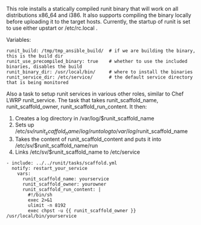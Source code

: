 This role installs a statically compiled runit binary that will work on all distributions x86_64 and i386. It also supports compiling the binary locally before uploading it to the target hosts. Currently, the startup of runit is set to use either upstart or /etc/rc.local .

Variables:

```
runit_build: /tmp/tmp_ansible_build/  # if we are building the binary, this is the build dir
runit_use_precompiled_binary: true    # whether to use the included binaries, disables the build
runit_binary_dir: /usr/local/bin/     # where to install the binaries
runit_service_dir: /etc/service/      # the default service directory that is being monitored
```

Also a task to setup runit services in various other roles, similar to Chef LWRP runit_service.
The task that takes runit_scaffold_name, runit_scaffold_owner, runit_scaffold_run_content. It then:

1) Creates a log directory in /var/log/$runit_scaffold_name
2) Sets up /etc/sv/$runit_scaffold_name/log/run to log to /var/log/$runit_scaffold_name
3) Takes the content of runit_scaffold_content and puts it into /etc/sv/$runit_scaffold_name/run
4) Links /etc/sv/$runit_scaffold_name to /etc/service

```
- include: ../../runit/tasks/scaffold.yml
  notify: restart_your_service
    vars:    
      runit_scaffold_name: yourservice
      runit_scaffold_owner: yourowner
      runit_scaffold_run_content: |
        #!/bin/sh
        exec 2>&1
        ulimit -n 8192
        exec chpst -u {{ runit_scaffold_owner }} /usr/local/bin/yourservice

```
